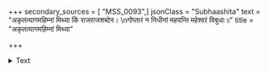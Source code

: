 +++
secondary_sources = [ "MSS_0093",]
jsonClass = "Subhaashita"
text = "अकृतत्यागमहिम्नां मिथ्या किं राजराजशब्देन।  \nगोप्तारं न निधीनां महयन्ति महेश्वरं विबुधाः॥"
title = "अकृतत्यागमहिम्नां मिथ्या"

+++

<details><summary>Text</summary>

अकृतत्यागमहिम्नां मिथ्या किं राजराजशब्देन।  
गोप्तारं न निधीनां महयन्ति महेश्वरं विबुधाः॥
</details>

